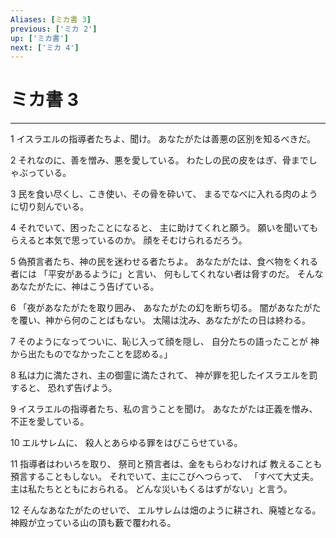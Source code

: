 ```yaml
---
Aliases: [ミカ書 3]
previous: ['ミカ 2']
up: ['ミカ書']
next: ['ミカ 4']
---
```

# ミカ書 3

***




1 
イスラエルの指導者たちよ、聞け。 あなたがたは善悪の区別を知るべきだ。 



2 
それなのに、善を憎み、悪を愛している。 わたしの民の皮をはぎ、骨までしゃぶっている。 



3 
民を食い尽くし、こき使い、その骨を砕いて、 まるでなべに入れる肉のように切り刻んでいる。 



4 
それでいて、困ったことになると、 主に助けてくれと願う。 願いを聞いてもらえると本気で思っているのか。 顔をそむけられるだろう。 



5 
偽預言者たち、神の民を迷わせる者たちよ。 あなたがたは、食べ物をくれる者には 「平安があるように」と言い、 何もしてくれない者は脅すのだ。 そんなあなたがたに、神はこう告げている。 



6 
「夜があなたがたを取り囲み、 あなたがたの幻を断ち切る。 闇があなたがたを覆い、神から何のことばもない。 太陽は沈み、あなたがたの日は終わる。 



7 
そのようになってついに、恥じ入って顔を隠し、 自分たちの語ったことが 神から出たものでなかったことを認める。」 



8 
私は力に満たされ、主の御霊に満たされて、 神が罪を犯したイスラエルを罰すると、 恐れず告げよう。 



9 
イスラエルの指導者たち、私の言うことを聞け。 あなたがたは正義を憎み、不正を愛している。 



10 
エルサレムに、 殺人とあらゆる罪をはびこらせている。 



11 
指導者はわいろを取り、 祭司と預言者は、金をもらわなければ 教えることも預言することもしない。 それでいて、主にこびへつらって、 「すべて大丈夫。主は私たちとともにおられる。 どんな災いもくるはずがない」と言う。 



12 
そんなあなたがたのせいで、 エルサレムは畑のように耕され、廃墟となる。 神殿が立っている山の頂も藪で覆われる。
